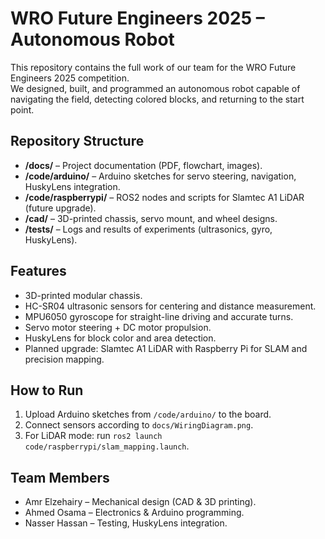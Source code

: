 # WRO Future Engineers 2025 – Autonomous Robot

This repository contains the full work of our team for the WRO Future Engineers 2025 competition.  
We designed, built, and programmed an autonomous robot capable of navigating the field, detecting colored blocks, and returning to the start point.

## Repository Structure
- **/docs/** – Project documentation (PDF, flowchart, images).
- **/code/arduino/** – Arduino sketches for servo steering, navigation, HuskyLens integration.
- **/code/raspberrypi/** – ROS2 nodes and scripts for Slamtec A1 LiDAR (future upgrade).
- **/cad/** – 3D-printed chassis, servo mount, and wheel designs.
- **/tests/** – Logs and results of experiments (ultrasonics, gyro, HuskyLens).

## Features
- 3D-printed modular chassis.
- HC-SR04 ultrasonic sensors for centering and distance measurement.
- MPU6050 gyroscope for straight-line driving and accurate turns.
- Servo motor steering + DC motor propulsion.
- HuskyLens for block color and area detection.
- Planned upgrade: Slamtec A1 LiDAR with Raspberry Pi for SLAM and precision mapping.

## How to Run
1. Upload Arduino sketches from `/code/arduino/` to the board.
2. Connect sensors according to `docs/WiringDiagram.png`.
3. For LiDAR mode: run `ros2 launch code/raspberrypi/slam_mapping.launch`.

## Team Members
- Amr Elzehairy – Mechanical design (CAD & 3D printing).
- Ahmed Osama – Electronics & Arduino programming.
- Nasser Hassan – Testing, HuskyLens integration.
